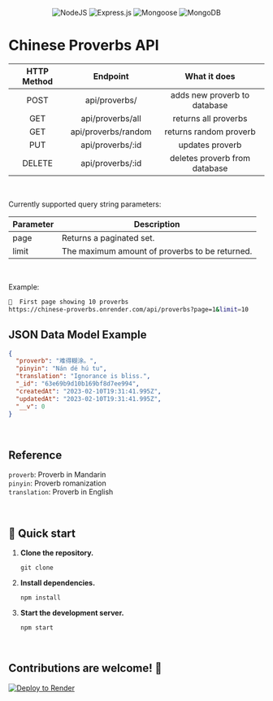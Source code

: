 <div align="center">

![NodeJS](https://img.shields.io/badge/node.js-6DA55F?style=for-the-badge&logo=node.js&logoColor=white)
![Express.js](https://img.shields.io/badge/express.js-%23404d59.svg?style=for-the-badge&logo=express&logoColor=%2361DAFB)
![Mongoose](https://img.shields.io/badge/Mongoose-880000?style=for-the-badge&logo=mongoose&logoColor=white)
![MongoDB](https://img.shields.io/badge/MongoDB-%234ea94b.svg?style=for-the-badge&logo=mongodb&logoColor=white)

</div>

# Chinese Proverbs API

| HTTP Method |      Endpoint       |         What it does          |
| :---------: | :-----------------: | :---------------------------: |
|    POST     |    api/proverbs/    | adds new proverb to database  |
|     GET     |  api/proverbs/all   |     returns all proverbs      |
|     GET     | api/proverbs/random |    returns random proverb     |
|     PUT     |  api/proverbs/:id   |        updates proverb        |
|   DELETE    |  api/proverbs/:id   | deletes proverb from database |

<br/>

Currently supported query string parameters:

| Parameter | Description                                    |
| --------- | ---------------------------------------------- |
| page      | Returns a paginated set.                       |
| limit     | The maximum amount of proverbs to be returned. |

<br/>

Example:

```bash
📃  First page showing 10 proverbs
https://chinese-proverbs.onrender.com/api/proverbs?page=1&limit=10
```

## JSON Data Model Example

```json
{
  "proverb": "难得糊涂。",
  "pinyin": "Nán dé hú tu",
  "translation": "Ignorance is bliss.",
  "_id": "63e69b9d10b169bf8d7ee994",
  "createdAt": "2023-02-10T19:31:41.995Z",
  "updatedAt": "2023-02-10T19:31:41.995Z",
  "__v": 0
}
```

<br/>

## Reference

`proverb`: Proverb in Mandarin<br>
`pinyin`: Proverb romanization<br>
`translation`: Proverb in English<br>

<br/>

## 🚀 Quick start

1.  **Clone the repository.**

    ```shell
    git clone
    ```

2.  **Install dependencies.**

    ```shell
    npm install
    ```

3.  **Start the development server.**

    ```shell
    npm start
    ```

<br/>

## Contributions are welcome! 🎉

[![Deploy to Render](https://render.com/images/deploy-to-render-button.svg)](https://render.com/deploy)

